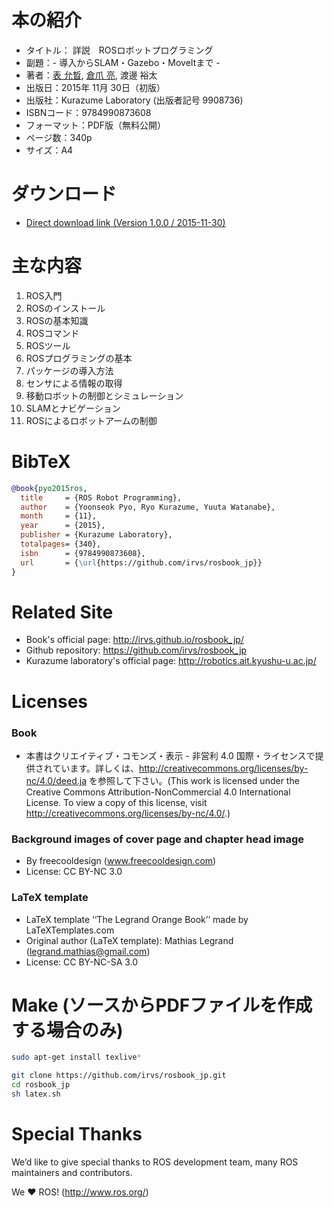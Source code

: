 # 本の紹介
- タイトル： 詳説　ROSロボットプログラミング
- 副題：- 導入からSLAM・Gazebo・MoveItまで -
- 著者：[表 允晳](http://robotpilot.net/), [倉爪 亮](http://robotics.ait.kyushu-u.ac.jp/~kurazume/), 渡邊 裕太
- 出版日：2015年 11月 30日（初版）
- 出版社：Kurazume Laboratory (出版者記号 9908736)
- ISBNコード：9784990873608
- フォーマット：PDF版（無料公開）
- ページ数：340p
- サイズ：A4

# ダウンロード
- [Direct download link (Version 1.0.0 / 2015-11-30)](https://raw.githubusercontent.com/irvs/rosbook_jp/master/release/ROSBOOK_JP_V1.0.0.pdf)

# 主な内容
1. ROS入門
1. ROSのインストール
1. ROSの基本知識
1. ROSコマンド
1. ROSツール
1. ROSプログラミングの基本
1. パッケージの導入方法
1. センサによる情報の取得
1. 移動ロボットの制御とシミュレーション
1. SLAMとナビゲーション
1. ROSによるロボットアームの制御

# BibTeX
```bib
@book{pyo2015ros,
  title     = {ROS Robot Programming},
  author    = {Yoonseok Pyo, Ryo Kurazume, Yuuta Watanabe},
  month     = {11},
  year      = {2015},
  publisher = {Kurazume Laboratory},
  totalpages= {340},
  isbn      = {9784990873608},
  url       = {\url{https://github.com/irvs/rosbook_jp}}
}
```

# Related Site
- Book's official	page:  http://irvs.github.io/rosbook_jp/
- Github repository: https://github.com/irvs/rosbook_jp
- Kurazume laboratory's official page: http://robotics.ait.kyushu-u.ac.jp/

# Licenses
### Book
- 本書はクリエイティブ・コモンズ・表示 - 非営利 4.0 国際・ライセンスで提供されています。詳しくは、http://creativecommons.org/licenses/by-nc/4.0/deed.ja を参照して下さい。(This work is licensed under the Creative Commons Attribution-NonCommercial 4.0 International License. To view a copy of this license, visit http://creativecommons.org/licenses/by-nc/4.0/.)

### Background images of cover page and chapter head image
- By freecooldesign (www.freecooldesign.com)
- License: CC BY-NC 3.0

### LaTeX template
- LaTeX template ‘‘The Legrand Orange Book’’ made by LaTeXTemplates.com
- Original author (LaTeX template): Mathias Legrand (legrand.mathias@gmail.com)
- License: CC BY-NC-SA 3.0

# Make (ソースからPDFファイルを作成する場合のみ)
```sh
sudo apt-get install texlive*
```
```sh
git clone https://github.com/irvs/rosbook_jp.git
cd rosbook_jp
sh latex.sh
```
# Special Thanks
We’d like to give special thanks to ROS development team, many ROS maintainers and contributors.

We ♥ ROS! (http://www.ros.org/)
